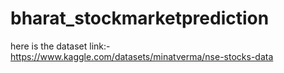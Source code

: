 # bharat_stockmarketprediction
here is the dataset link:- https://www.kaggle.com/datasets/minatverma/nse-stocks-data
